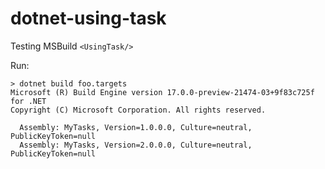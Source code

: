 # dotnet-using-task

Testing MSBuild `<UsingTask/>`

Run:

```dotnetcli
> dotnet build foo.targets
Microsoft (R) Build Engine version 17.0.0-preview-21474-03+9f83c725f for .NET
Copyright (C) Microsoft Corporation. All rights reserved.

  Assembly: MyTasks, Version=1.0.0.0, Culture=neutral, PublicKeyToken=null
  Assembly: MyTasks, Version=2.0.0.0, Culture=neutral, PublicKeyToken=null
```
